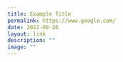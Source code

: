 ```yaml
---
title: Example Title
permalink: https://www.google.com/
date: 2022-09-28
layout: link
description: ""
image: ""
---
```





